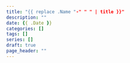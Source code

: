 ```yaml
---
title: "{{ replace .Name "-" " " | title }}"
description: ""
date: {{ .Date }}
categories: []
tags: []
series: []
draft: true
page_header: ""
---
```

